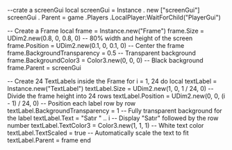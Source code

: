 --crate a screenGui
local screenGui = Instance . new ["screenGui"]
screenGui . Parent =
game .Players .LocalPlayer:WaitForChild("PlayerGui")

-- Create a Frame
local frame = Instance.new("Frame")
frame.Size = UDim2.new(0.8, 0, 0.8, 0) -- 80% width and height of the screen
frame.Position = UDim2.new(0.1, 0, 0.1, 0) -- Center the frame
frame.BackgroundTransparency = 0.5 -- Transparent background
frame.BackgroundColor3 = Color3.new(0, 0, 0) -- Black background
frame.Parent = screenGui

-- Create 24 TextLabels inside the Frame
for i = 1, 24 do
    local textLabel = Instance.new("TextLabel")
    textLabel.Size = UDim2.new(1, 0, 1 / 24, 0) -- Divide the frame height into 24 rows
    textLabel.Position = UDim2.new(0, 0, (i - 1) / 24, 0) -- Position each label row by row
    textLabel.BackgroundTransparency = 1 -- Fully transparent background for the label
    textLabel.Text = "Satır " .. i -- Display "Satır" followed by the row number
    textLabel.TextColor3 = Color3.new(1, 1, 1) -- White text color
    textLabel.TextScaled = true -- Automatically scale the text to fit
    textLabel.Parent = frame
end
 
















